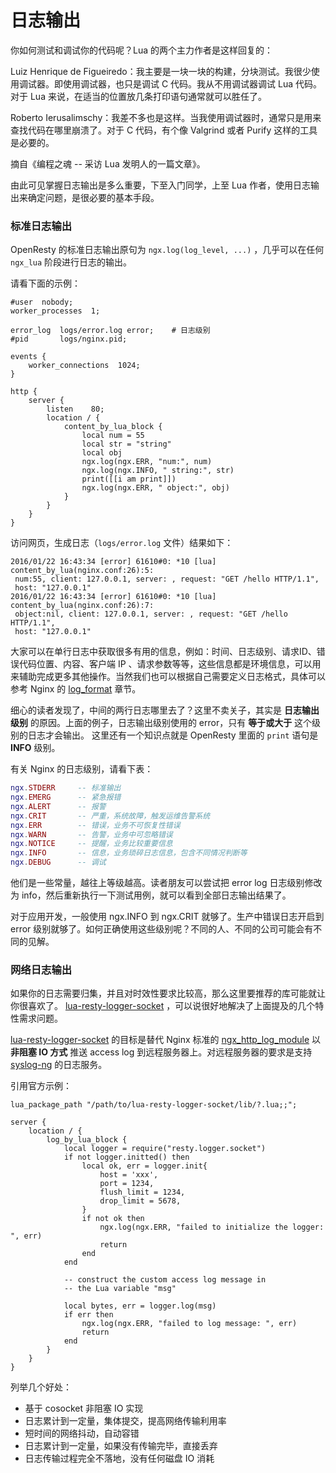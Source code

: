 # 日志输出

你如何测试和调试你的代码呢？Lua 的两个主力作者是这样回复的：

Luiz Henrique de Figueiredo：我主要是一块一块的构建，分块测试。我很少使用调试器。即使用调试器，也只是调试 C 代码。我从不用调试器调试 Lua 代码。对于 Lua 来说，在适当的位置放几条打印语句通常就可以胜任了。

Roberto Ierusalimschy：我差不多也是这样。当我使用调试器时，通常只是用来查找代码在哪里崩溃了。对于 C 代码，有个像 Valgrind 或者 Purify 这样的工具是必要的。

摘自《编程之魂 -- 采访 Lua 发明人的一篇文章》。

由此可见掌握日志输出是多么重要，下至入门同学，上至 Lua 作者，使用日志输出来确定问题，是很必要的基本手段。

### 标准日志输出

OpenResty 的标准日志输出原句为 `ngx.log(log_level, ...)` ，几乎可以在任何 `ngx_lua` 阶段进行日志的输出。

请看下面的示例：

```nginx
#user  nobody;
worker_processes  1;

error_log  logs/error.log error;    # 日志级别
#pid       logs/nginx.pid;

events {
    worker_connections  1024;
}

http {
    server {
        listen    80;
        location / {
            content_by_lua_block {
                local num = 55
                local str = "string"
                local obj
                ngx.log(ngx.ERR, "num:", num)
                ngx.log(ngx.INFO, " string:", str)
                print([[i am print]])
                ngx.log(ngx.ERR, " object:", obj)
            }
        }
    }
}
```

访问网页，生成日志（`logs/error.log` 文件）结果如下：

```shell
2016/01/22 16:43:34 [error] 61610#0: *10 [lua] content_by_lua(nginx.conf:26):5:
 num:55, client: 127.0.0.1, server: , request: "GET /hello HTTP/1.1",
 host: "127.0.0.1"
2016/01/22 16:43:34 [error] 61610#0: *10 [lua] content_by_lua(nginx.conf:26):7:
 object:nil, client: 127.0.0.1, server: , request: "GET /hello HTTP/1.1",
 host: "127.0.0.1"
```

大家可以在单行日志中获取很多有用的信息，例如：时间、日志级别、请求ID、错误代码位置、内容、客户端 IP 、请求参数等等，这些信息都是环境信息，可以用来辅助完成更多其他操作。当然我们也可以根据自己需要定义日志格式，具体可以参考 Nginx 的 [log_format](http://nginx.org/en/docs/http/ngx_http_log_module.html#log_format) 章节。

细心的读者发现了，中间的两行日志哪里去了？这里不卖关子，其实是 **日志输出级别** 的原因。上面的例子，日志输出级别使用的 error，只有 **等于或大于** 这个级别的日志才会输出。
这里还有一个知识点就是 OpenResty 里面的 `print` 语句是 **INFO** 级别。

有关 Nginx 的日志级别，请看下表：

```lua
ngx.STDERR     -- 标准输出
ngx.EMERG      -- 紧急报错
ngx.ALERT      -- 报警
ngx.CRIT       -- 严重，系统故障，触发运维告警系统
ngx.ERR        -- 错误，业务不可恢复性错误
ngx.WARN       -- 告警，业务中可忽略错误
ngx.NOTICE     -- 提醒，业务比较重要信息
ngx.INFO       -- 信息，业务琐碎日志信息，包含不同情况判断等
ngx.DEBUG      -- 调试
```

他们是一些常量，越往上等级越高。读者朋友可以尝试把 error log 日志级别修改为 info，然后重新执行一下测试用例，就可以看到全部日志输出结果了。

对于应用开发，一般使用 ngx.INFO 到 ngx.CRIT 就够了。生产中错误日志开启到 error 级别就够了。如何正确使用这些级别呢？不同的人、不同的公司可能会有不同的见解。

### 网络日志输出

如果你的日志需要归集，并且对时效性要求比较高，那么这里要推荐的库可能就让你很喜欢了。 [lua-resty-logger-socket](https://github.com/cloudflare/lua-resty-logger-socket) ，可以说很好地解决了上面提及的几个特性需求问题。

[lua-resty-logger-socket](https://github.com/cloudflare/lua-resty-logger-socket) 的目标是替代 Nginx 标准的 [ngx_http_log_module](http://nginx.org/en/docs/http/ngx_http_log_module.html) 以 **非阻塞 IO 方式** 推送 access log 到远程服务器上。对远程服务器的要求是支持 [syslog-ng](http://www.balabit.com/network-security/syslog-ng) 的日志服务。

引用官方示例：

```nginx
lua_package_path "/path/to/lua-resty-logger-socket/lib/?.lua;;";

server {
    location / {
        log_by_lua_block {
            local logger = require("resty.logger.socket")
            if not logger.initted() then
                local ok, err = logger.init{
                    host = 'xxx',
                    port = 1234,
                    flush_limit = 1234,
                    drop_limit = 5678,
                }
                if not ok then
                    ngx.log(ngx.ERR, "failed to initialize the logger: ", err)
                    return
                end
            end

            -- construct the custom access log message in
            -- the Lua variable "msg"

            local bytes, err = logger.log(msg)
            if err then
                ngx.log(ngx.ERR, "failed to log message: ", err)
                return
            end
        }
    }
}
```

列举几个好处：

* 基于 cosocket 非阻塞 IO 实现
* 日志累计到一定量，集体提交，提高网络传输利用率
* 短时间的网络抖动，自动容错
* 日志累计到一定量，如果没有传输完毕，直接丢弃
* 日志传输过程完全不落地，没有任何磁盘 IO 消耗

